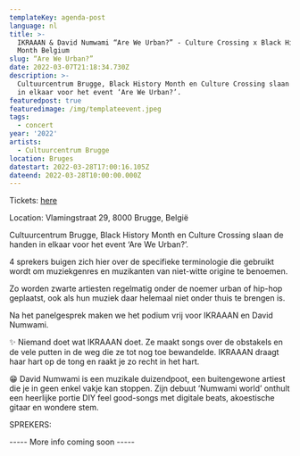 ```yaml
---
templateKey: agenda-post
language: nl
title: >-
  IKRAAAN & David Numwami “Are We Urban?” - Culture Crossing x Black History
  Month Belgium
slug: “Are We Urban?”
date: 2022-03-07T21:18:34.730Z
description: >-
  Cultuurcentrum Brugge, Black History Month en Culture Crossing slaan de handen
  in elkaar voor het event ‘Are We Urban?’.
featuredpost: true
featuredimage: /img/templateevent.jpeg
tags:
  - concert
year: '2022'
artists:
  - Cultuurcentrum Brugge
location: Bruges
datestart: 2022-03-28T17:00:16.105Z
dateend: 2022-03-28T10:00:00.000Z
---
```

Tickets: [here](https://www.ccbrugge.be/agenda/2564/Culture_Crossing_Are_We_Urban)

Location: Vlamingstraat 29, 8000 Brugge, België



Cultuurcentrum Brugge, Black History Month en Culture Crossing slaan de handen in elkaar voor het event ‘Are We Urban?’.

4 sprekers buigen zich hier over de specifieke terminologie die gebruikt wordt om muziekgenres en muzikanten van niet-witte origine te benoemen.

Zo worden zwarte artiesten regelmatig onder de noemer urban of hip-hop geplaatst, ook als hun muziek daar helemaal niet onder thuis te brengen is.

Na het panelgesprek maken we het podium vrij voor IKRAAAN en David Numwami.

✨ Niemand doet wat IKRAAAN doet. Ze maakt songs over de obstakels en de vele putten in de weg die ze tot nog toe bewandelde. IKRAAAN draagt haar hart op de tong en raakt je zo recht in het hart.

😁 David Numwami is een muzikale duizendpoot, een buitengewone artiest die je in geen enkel vakje kan stoppen. Zijn debuut ‘Numwami world’ onthult een heerlijke portie DIY feel good-songs met digitale beats, akoestische gitaar en wondere stem.

SPREKERS:

\----- More info coming soon -----
